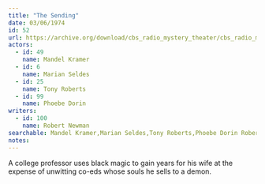 ```yaml
---
title: "The Sending"
date: 03/06/1974
id: 52
url: https://archive.org/download/cbs_radio_mystery_theater/cbs_radio_mystery_theater-0051-0100.zip/cbs_radio_mystery_theater-0051-0100%2Fcbsrmt_0052_the_sending.mp3
actors:  
  - id: 49
    name: Mandel Kramer  
  - id: 6
    name: Marian Seldes  
  - id: 25
    name: Tony Roberts  
  - id: 99
    name: Phoebe Dorin
writers:  
  - id: 100
    name: Robert Newman
searchable: Mandel Kramer,Marian Seldes,Tony Roberts,Phoebe Dorin Robert Newman
notes:  
---
```

A college professor uses black magic to gain years for his wife at the expense of unwitting co-eds whose souls he sells to a demon.